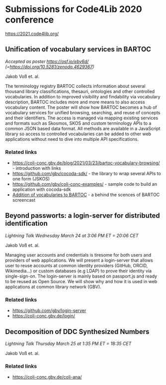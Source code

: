 # Submissions for Code4Lib 2020 conference

<https://2021.code4lib.org/>

## Unification of vocabulary services in BARTOC

*Accepted as poster <https://osf.io/eby6d/> (=<https://doi.org/10.5281/zenodo.4629367>)*

Jakob Voß et. al.

The terminology registry BARTOC collects information about several thousand library classifications, thesauri, ontologies and other controlled vocabularies. In addition to improved visibility and findability via vocabulary description, BARTOC includes more and more means to also access vocabulary content. The poster will show how
BARTOC becomes a hub of vocabulary services for unified browsing, searching, and reuse of concepts and their identifiers. The access is managed via mapping existing services and formats such as Skosmos, SKOS and custom terminology APIs to a common JSON based data format. All methods are available in a JavaScript library so access to controlled vocabularies can be added to other web applications without need to dive into multiple API specifications.

### Related links

* https://coli-conc.gbv.de/blog/2021/03/23/bartoc-vocabulary-browsing/ - introduction with links
* https://github.com/gbv/cocoda-sdk/ - the library to wrap several APIs to one form (JSKOS)
* https://github.com/gbv/coli-conc-examples/ - sample code to build an application with cocoda-sdk
* [Addition of vocabularies to BARTOC](https://doi.org/10.5446/51813) - a behind the scences of BARTOC screencast

## Beyond passworts: a login-server for distributed identification

*Lightning Talk Wednesday March 24 at 3:06 PM ET = 20:06 CET*

Jakob Voß et. al.

Managing user accounts and credentials is tiresome for both users and providers of web applications. We will present a login-server that allows user to reuse accounts at common identity providers (GitHub, ORCID, Wikimedia...) or custom databases (e.g LDAP) to prove their identity via single-sign-on. The login-server is mainly based on passport.js and ready to be reused as Open Source. We will show why and how it is used in web applications at common library network (GBV).

### Related links

* https://github.com/gbv/login-server
* https://coli-conc.gbv.de/login/

## Decomposition of DDC Synthesized Numbers

*Lightning Talk Thursday March 25 at 1:35 PM ET = 18:35 CET*

Jakob Voß et. al.

### Related links

* https://coli-conc.gbv.de/coli-ana/
